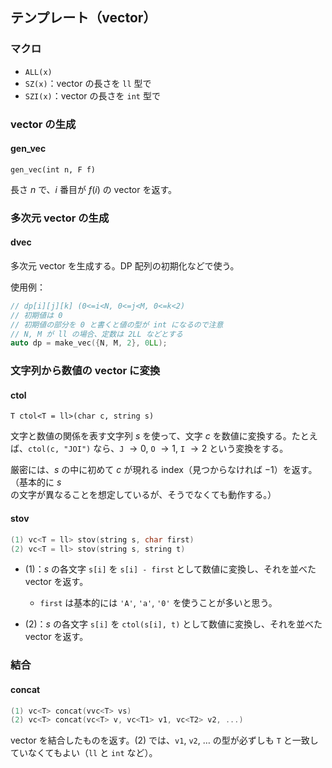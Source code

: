 ## テンプレート（vector）

### マクロ

- `ALL(x)`
- `SZ(x)`：vector の長さを `ll` 型で
- `SZI(x)`：vector の長さを `int` 型で

### vector の生成

#### gen_vec

`gen_vec(int n, F f)`

長さ $n$ で、$i$ 番目が $f(i)$ の vector を返す。

### 多次元 vector の生成

#### dvec

多次元 vector を生成する。DP 配列の初期化などで使う。

使用例：

```cpp
// dp[i][j][k] (0<=i<N, 0<=j<M, 0<=k<2)
// 初期値は 0
// 初期値の部分を 0 と書くと値の型が int になるので注意
// N, M が ll の場合、定数は 2LL などとする
auto dp = make_vec({N, M, 2}, 0LL);
```

### 文字列から数値の vector に変換

#### ctol

`T ctol<T = ll>(char c, string s)`

文字と数値の関係を表す文字列 $s$ を使って、文字 $c$ を数値に変換する。たとえば、`ctol(c, "JOI")` なら、`J` $\to 0$, `O` $\to 1$, `I` $\to 2$ という変換をする。

厳密には、$s$ の中に初めて $c$ が現れる index（見つからなければ $-1$）を返す。（基本的に $s$ の文字が異なることを想定しているが、そうでなくても動作する。）

#### stov

```cpp
(1) vc<T = ll> stov(string s, char first)
(2) vc<T = ll> stov(string s, string t)
```

- (1)：$s$ の各文字 `s[i]` を `s[i] - first` として数値に変換し、それを並べた vector を返す。
  - `first` は基本的には `'A'`, `'a'`, `'0'` を使うことが多いと思う。

- (2)：$s$ の各文字 `s[i]` を `ctol(s[i], t)` として数値に変換し、それを並べた vector を返す。

### 結合

#### concat

```cpp
(1) vc<T> concat(vvc<T> vs)
(2) vc<T> concat(vc<T> v, vc<T1> v1, vc<T2> v2, ...)
```

vector を結合したものを返す。(2) では、`v1`, `v2`, $\dots$ の型が必ずしも `T` と一致していなくてもよい（`ll` と `int` など）。
